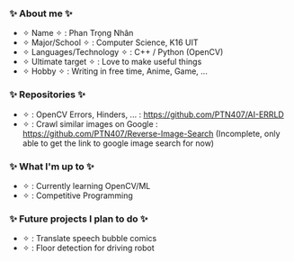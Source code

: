 ### ✨ About me ✨  

+ ✧ Name ✧ : Phan Trọng Nhân
+ ✧ Major/School ✧ : Computer Science, K16 UIT  
+ ✧ Languages/Technology ✧ : C++ / Python (OpenCV)  
+ ✧ Ultimate target ✧ : Love to make useful things
+ ✧ Hobby ✧ : Writing in free time, Anime, Game, ...

### ✨ Repositories ✨  

+ ✧ : OpenCV Errors, Hinders, ... : https://github.com/PTN407/AI-ERRLD
+ ✧ : Crawl similar images on Google : https://github.com/PTN407/Reverse-Image-Search (Incomplete, only able to get the link to google image search for now)

### ✨ What I'm up to ✨ 
  
+ ✧ : Currently learning OpenCV/ML
+ ✧ : Competitive Programming
  
### ✨ Future projects I plan to do ✨ 
  
+ ✧ : Translate speech bubble comics 
+ ✧ : Floor detection for driving robot

